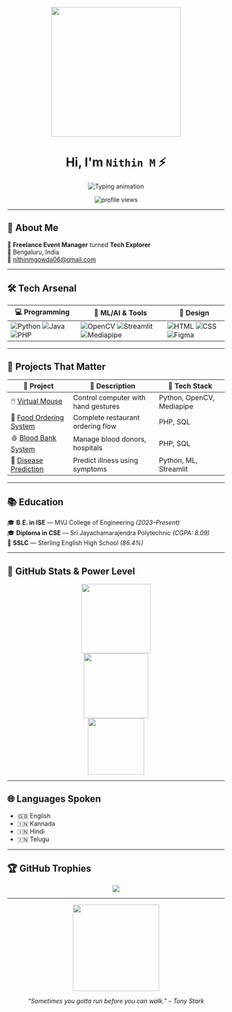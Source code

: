 <!-- AVENGERS STYLE INTRO -->
<p align="center">
  <img src="https://media.tenor.com/qJ5evVs-_uUAAAAC/assemble-avengers.gif" width="300" />
</p>

<h1 align="center">Hi, I'm <code>Nithin M</code> ⚡</h1>

<p align="center">
  <img src="https://readme-typing-svg.demolab.com?font=Orbitron&size=24&pause=1000&color=E84545&center=true&vCenter=true&width=600&lines=Freelance+Event+Manager+%7C+Developer;Avengers+Tech+Squad+Incoming!;Python+%7C+PHP+%7C+Machine+Learning+%7C+Web+Dev;Let's+Code+Something+Epic!+%F0%9F%9A%80" alt="Typing animation" />
</p>

<p align="center">
  <img src="https://komarev.com/ghpvc/?username=nithin0606&label=Profile+Views&style=flat-square&color=brightgreen" alt="profile views" />
</p>

---

## 🧠 About Me

🎯 **Freelance Event Manager** turned **Tech Explorer**  
📍 Bengaluru, India  
📧 nithinmgowda06@gmail.com

---

## 🛠️ Tech Arsenal

| 💻 Programming | 🧠 ML/AI & Tools | 🎨 Design |
|----------------|------------------|-----------|
| ![Python](https://img.shields.io/badge/-Python-black?style=for-the-badge&logo=python) ![Java](https://img.shields.io/badge/-Java-b07219?style=for-the-badge&logo=java) ![PHP](https://img.shields.io/badge/-PHP-4F5D95?style=for-the-badge&logo=php) | ![OpenCV](https://img.shields.io/badge/-OpenCV-27338e?style=for-the-badge&logo=opencv&logoColor=white) ![Streamlit](https://img.shields.io/badge/-Streamlit-ff4b4b?style=for-the-badge&logo=streamlit) ![Mediapipe](https://img.shields.io/badge/-Mediapipe-orange?style=for-the-badge) | ![HTML](https://img.shields.io/badge/-HTML5-e34c26?style=for-the-badge&logo=html5) ![CSS](https://img.shields.io/badge/-CSS3-1572b6?style=for-the-badge&logo=css3) ![Figma](https://img.shields.io/badge/-Figma-0AC97F?style=for-the-badge&logo=figma) |

---

## 🚀 Projects That Matter

| 🦾 Project | 🔧 Description | 🧰 Tech Stack |
|-----------|----------------|----------------|
| 🖱️ [Virtual Mouse](https://github.com/nithin0606/Virtual-Mouse) | Control computer with hand gestures | Python, OpenCV, Mediapipe |
| 🍔 [Food Ordering System](https://github.com/nithin0606/Food-Ordering-System) | Complete restaurant ordering flow | PHP, SQL |
| 🩸 [Blood Bank System](https://github.com/nithin0606/Blood-Bank-System) | Manage blood donors, hospitals | PHP, SQL |
| 🧠 [Disease Prediction](https://github.com/nithin0606/Multiple-Disease-Prediction-System) | Predict illness using symptoms | Python, ML, Streamlit |

---

## 📚 Education

🎓 **B.E. in ISE** — MVJ College of Engineering *(2023–Present)*  
🎓 **Diploma in CSE** — Sri Jayachamarajendra Polytechnic *(CGPA: 8.09)*  
🏫 **SSLC** — Sterling English High School *(86.4%)*  

---

## 🧬 GitHub Stats & Power Level

<p align="center">
  <img src="https://github-readme-stats.vercel.app/api?username=nithin0606&show_icons=true&theme=radical&hide_title=true" height="160"/>
  <br/>
  <img src="https://github-readme-streak-stats.herokuapp.com?user=nithin0606&theme=tokyonight&hide_border=true" height="150"/>
  <br/>
  <img src="https://github-readme-stats.vercel.app/api/top-langs/?username=nithin0606&layout=compact&theme=radical" height="130"/>
</p>

---

## 🌐 Languages Spoken

- 🇬🇧 English  
- 🇮🇳 Kannada  
- 🇮🇳 Hindi  
- 🇮🇳 Telugu  

---

## 🏆 GitHub Trophies

<p align="center">
  <img src="https://github-profile-trophy.vercel.app/?username=nithin0606&theme=matrix&margin-w=15&no-frame=true" />
</p>

---

<p align="center">
  <img src="https://media.tenor.com/NFghq2yWQooAAAAd/iron-man-tony-stark.gif" width="200" />
</p>

<p align="center"><i>“Sometimes you gotta run before you can walk.” – Tony Stark</i></p>
 
 
